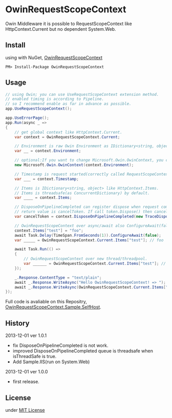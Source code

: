 OwinRequestScopeContext
=======================

Owin Middleware it is possible to RequestScopeContext like HttpContext.Current but no dependent System.Web.

Install
---
using with NuGet, [OwinRequestScopeContext](https://nuget.org/packages/OwinRequestScopeContext/)
```
PM> Install-Package OwinRequestScopeContext
```

Usage
---
```csharp
// using Owin; you can use UseRequestScopeContext extension method.
// enabled timing is according to Pipeline.
// so I recommend enable as far in advance as possible.
app.UseRequestScopeContext();

app.UseErrorPage();
app.Run(async _ =>
{
    // get global context like HttpContext.Current.
    var context = OwinRequestScopeContext.Current;

    // Environment is raw Owin Environment as IDictionary<string, object>.
    var __ = context.Environment;

    // optional:If you want to change Microsoft.Owin.OwinContext, you can wrap.
    new Microsoft.Owin.OwinContext(context.Environment);

    // Timestamp is request started(correctly called RequestScopeContextMiddleware timing).
    var ___ = context.Timestamp;

    // Items is IDictionary<string, object> like HttpContext.Items.
    // Items is threadsafe(as ConcurrentDictionary) by default.
    var ____ = context.Items;

    // DisposeOnPipelineCompleted can register dispose when request completed(correctly RequestScopeContextMiddleware underling Middlewares finished)
    // return value is cancelToken. If call token.Dispose() then canceled register.
    var cancelToken = context.DisposeOnPipelineCompleted(new TraceDisposable());

    // OwinRequestScopeContext over async/await also ConfigureAwait(false)
    context.Items["test"] = "foo";
    await Task.Delay(TimeSpan.FromSeconds(1)).ConfigureAwait(false);
    var _____ = OwinRequestScopeContext.Current.Items["test"]; // foo

    await Task.Run(() =>
    {
        // OwinRequestScopeContext over new thread/threadpool.
        var ______ = OwinRequestScopeContext.Current.Items["test"]; // foo
    });

    _.Response.ContentType = "text/plain";
    await _.Response.WriteAsync("Hello OwinRequestScopeContext! => ");
    await _.Response.WriteAsync(OwinRequestScopeContext.Current.Items["test"] as string); // render foo
});
```

Full code is avaliable on this Repositry, [OwinRequestScopeContext.Sample.SelfHost](https://github.com/neuecc/OwinRequestScopeContext/tree/master/OwinRequestScopeContext.Sample.SelfHost).

History
---
2013-12-01 ver 1.0.1
* fix DisposeOnPipelineCompleted is not work.
* improved DisposeOnPipelineCompleted queue is threadsafe when isThreadSafe is true.
* Add Sample.IIS(run on System.Web)

2013-12-01 ver 1.0.0
* first release.

License
---
under [MIT License](http://opensource.org/licenses/MIT)
